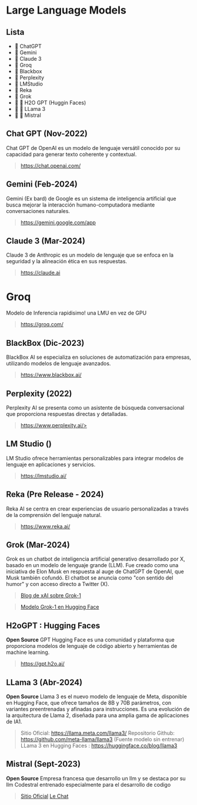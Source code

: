 # Large Language Models

## Lista
* 🧠 ChatGPT
* 🧠 Gemini
* 🧠 Claude 3
* 🧠 Groq
* 🧠 Blackbox
* 🧠 Perplexity
* 🧠 LMStudio
* 🧠 Reka
* 🧠 Grok
* 🧠 📖 H2O GPT (Huggin Faces)
* 🧠 📖 LLama 3
* 🧠 🥐 Mistral

## Chat GPT (Nov-2022)

Chat GPT de OpenAI es un modelo de lenguaje versátil conocido por su capacidad para generar texto coherente y contextual.
> https://chat.openai.com/

## Gemini (Feb-2024)
Gemini (Ex bard) de Google es un sistema de inteligencia artificial que busca mejorar la interacción humano-computadora mediante conversaciones naturales.
> https://gemini.google.com/app

## Claude 3 (Mar-2024)
Claude 3 de Anthropic es un modelo de lenguaje que se enfoca en la seguridad y la alineación ética en sus respuestas.
> https://claude.ai

# Groq
Modelo de Inferencia rapidisimo! una LMU en vez de GPU
> https://groq.com/

## BlackBox (Dic-2023)
BlackBox AI se especializa en soluciones de automatización para empresas, utilizando modelos de lenguaje avanzados.
> https://www.blackbox.ai/

## Perplexity (2022)
Perplexity AI se presenta como un asistente de búsqueda conversacional que proporciona respuestas directas y detalladas.
> https://www.perplexity.ai/>

## LM Studio ()
LM Studio ofrece herramientas personalizables para integrar modelos de lenguaje en aplicaciones y servicios.
>  https://lmstudio.ai/

## Reka (Pre Release - 2024)
Reka AI se centra en crear experiencias de usuario personalizadas a través de la comprensión del lenguaje natural.
> https://www.reka.ai/

## Grok (Mar-2024)
Grok es un chatbot de inteligencia artificial generativo desarrollado por X, basado en un modelo de lenguaje grande (LLM). Fue creado como una iniciativa de Elon Musk en respuesta al auge de ChatGPT de OpenAI, que Musk también cofundó. El chatbot se anuncia como "con sentido del humor" y con acceso directo a Twitter (X).
> [Blog de xAI sobre Grok-1](https://x.ai/blog/grok-os)

> [Modelo Grok-1 en Hugging Face](https://huggingface.co/xai-org/grok-1)

## H2oGPT : Hugging Faces
**Open Source**
GPT Hugging Face es una comunidad y plataforma que proporciona modelos de lenguaje de código abierto y herramientas de machine learning.
>  https://gpt.h2o.ai/

## LLama 3 (Abr-2024)
**Open Source**
Llama 3 es el nuevo modelo de lenguaje de Meta, disponible en Hugging Face, que ofrece tamaños de 8B y 70B parámetros, con variantes preentrenadas y afinadas para instrucciones. Es una evolución de la arquitectura de Llama 2, diseñada para una amplia gama de aplicaciones de IA1.
>  Sitio Oficial: https://llama.meta.com/llama3/
>  Repositorio Github: https://github.com/meta-llama/llama3  (Fuente modelo sin entrenar)
>  LLama 3 en Hugging Faces : https://huggingface.co/blog/llama3

## Mistral (Sept-2023)
**Open Source**
Empresa francesa que desarrollo un llm y se destaca por su llm Codestral entrenado especialmente para el desarrollo de codigo
>  [Sitio Oficial]([https://chat.mistral.ai/](https://mistral.ai/))
>  [Le Chat](https://chat.mistral.ai/)
